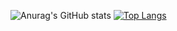 ![Anurag's GitHub stats](https://github-readme-stats.vercel.app/api?username=cyoure&show_icons=true&theme=radical)
[![Top Langs](https://github-readme-stats.vercel.app/api/top-langs/?username=cyoure)](https://github.com/anuraghazra/github-readme-stats)

<!--
**cyoure/cyoure** is a ✨ _special_ ✨ repository because its `README.md` (this file) appears on your GitHub profile.

Here are some ideas to get you started:

- 🔭 I’m currently working on ...
- 🌱 I’m currently learning ...
- 👯 I’m looking to collaborate on ...
- 🤔 I’m looking for help with ...
- 💬 Ask me about ...
- 📫 How to reach me: ...
- 😄 Pronouns: ...
- ⚡ Fun fact: ...
-->
